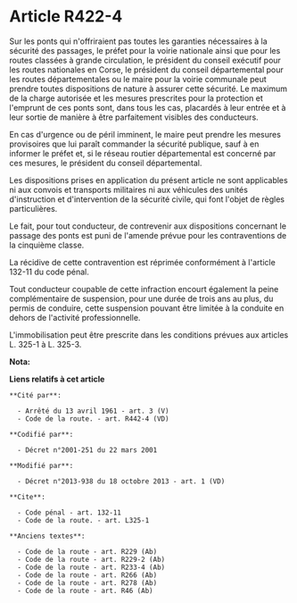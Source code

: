 # Article R422-4

Sur les ponts qui n'offriraient pas toutes les garanties nécessaires à la sécurité des passages, le préfet pour la voirie
nationale ainsi que pour les routes classées à grande circulation, le président du conseil exécutif pour les routes
nationales en Corse, le président du conseil départemental pour les routes départementales ou le maire pour la voirie
communale peut prendre toutes dispositions de nature à assurer cette sécurité. Le maximum de la charge autorisée et les
mesures prescrites pour la protection et l'emprunt de ces ponts sont, dans tous les cas, placardés à leur entrée et à leur
sortie de manière à être parfaitement visibles des conducteurs. 

En cas d'urgence ou de péril imminent, le maire peut prendre les mesures provisoires que lui paraît commander la sécurité
publique, sauf à en informer le préfet et, si le réseau routier départemental est concerné par ces mesures, le président du
conseil départemental. 

Les dispositions prises en application du présent article ne sont applicables ni aux convois et transports militaires ni aux
véhicules des unités d'instruction et d'intervention de la sécurité civile, qui font l'objet de règles particulières. 

Le fait, pour tout conducteur, de contrevenir aux dispositions concernant le passage des ponts est puni de l'amende prévue
pour les contraventions de la cinquième classe. 

La récidive de cette contravention est réprimée conformément à l'article 132-11 du code pénal. 

Tout conducteur coupable de cette infraction encourt également la peine complémentaire de suspension, pour une durée de trois
ans au plus, du permis de conduire, cette suspension pouvant être limitée à la conduite en dehors de l'activité
professionnelle. 

L'immobilisation peut être prescrite dans les conditions prévues aux articles L. 325-1 à L. 325-3.

**Nota:**



**Liens relatifs à cet article**

	**Cité par**:

	  - Arrêté du 13 avril 1961 - art. 3 (V)
	  - Code de la route. - art. R442-4 (VD)

	**Codifié par**:

	  - Décret n°2001-251 du 22 mars 2001

	**Modifié par**:

	  - Décret n°2013-938 du 18 octobre 2013 - art. 1 (VD)

	**Cite**:

	  - Code pénal - art. 132-11
	  - Code de la route. - art. L325-1

	**Anciens textes**:

	  - Code de la route - art. R229 (Ab)
	  - Code de la route - art. R229-2 (Ab)
	  - Code de la route - art. R233-4 (Ab)
	  - Code de la route - art. R266 (Ab)
	  - Code de la route - art. R278 (Ab)
	  - Code de la route - art. R46 (Ab)
